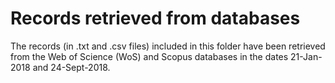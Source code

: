 # Records retrieved from databases

The records (in .txt and .csv files) included in this folder have been retrieved from the Web of Science (WoS) and Scopus databases in the dates 21-Jan-2018 and 24-Sept-2018.
